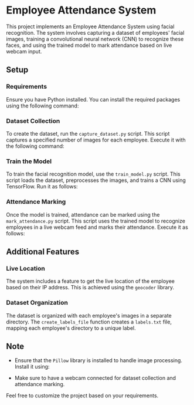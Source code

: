 # Employee Attendance System

This project implements an Employee Attendance System using facial recognition. The system involves capturing a dataset of employees' facial images, training a convolutional neural network (CNN) to recognize these faces, and using the trained model to mark attendance based on live webcam input.

## Setup

### Requirements

Ensure you have Python installed. You can install the required packages using the following command:


### Dataset Collection

To create the dataset, run the `capture_dataset.py` script. This script captures a specified number of images for each employee. Execute it with the following command:


### Train the Model

To train the facial recognition model, use the `train_model.py` script. This script loads the dataset, preprocesses the images, and trains a CNN using TensorFlow. Run it as follows:


### Attendance Marking

Once the model is trained, attendance can be marked using the `mark_attendance.py` script. This script uses the trained model to recognize employees in a live webcam feed and marks their attendance. Execute it as follows:


## Additional Features

### Live Location

The system includes a feature to get the live location of the employee based on their IP address. This is achieved using the `geocoder` library.

### Dataset Organization

The dataset is organized with each employee's images in a separate directory. The `create_labels_file` function creates a `labels.txt` file, mapping each employee's directory to a unique label.

## Note

- Ensure that the `Pillow` library is installed to handle image processing. Install it using:


- Make sure to have a webcam connected for dataset collection and attendance marking.

Feel free to customize the project based on your requirements.
